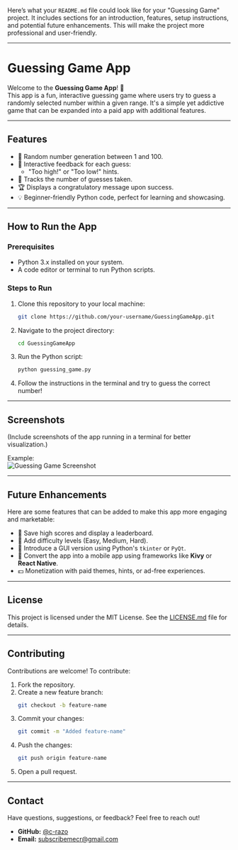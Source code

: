 Here’s what your `README.md` file could look like for your "Guessing Game" project. It includes sections for an introduction, features, setup instructions, and potential future enhancements. This will make the project more professional and user-friendly.

---

# **Guessing Game App**

Welcome to the **Guessing Game App**! 🎲  
This app is a fun, interactive guessing game where users try to guess a randomly selected number within a given range. It's a simple yet addictive game that can be expanded into a paid app with additional features.

---

## **Features**
- 🎯 Random number generation between 1 and 100.
- 🧠 Interactive feedback for each guess:
  - "Too high!" or "Too low!" hints.
- 🔢 Tracks the number of guesses taken.
- 🏆 Displays a congratulatory message upon success.
- 💡 Beginner-friendly Python code, perfect for learning and showcasing.

---

## **How to Run the App**

### **Prerequisites**
- Python 3.x installed on your system.
- A code editor or terminal to run Python scripts.

### **Steps to Run**
1. Clone this repository to your local machine:
   ```bash
   git clone https://github.com/your-username/GuessingGameApp.git
   ```
2. Navigate to the project directory:
   ```bash
   cd GuessingGameApp
   ```
3. Run the Python script:
   ```bash
   python guessing_game.py
   ```

4. Follow the instructions in the terminal and try to guess the correct number!

---

## **Screenshots**
(Include screenshots of the app running in a terminal for better visualization.)

Example:  
![Guessing Game Screenshot](app_screenshots/example_screenshot.png)

---

## **Future Enhancements**
Here are some features that can be added to make this app more engaging and marketable:
- 💾 Save high scores and display a leaderboard.
- 🌈 Add difficulty levels (Easy, Medium, Hard).
- 🎨 Introduce a GUI version using Python's `tkinter` or `PyQt`.
- 📱 Convert the app into a mobile app using frameworks like **Kivy** or **React Native**.
- 💵 Monetization with paid themes, hints, or ad-free experiences.

---

## **License**
This project is licensed under the MIT License. See the [LICENSE.md](LICENSE.md) file for details.

---

## **Contributing**
Contributions are welcome! To contribute:
1. Fork the repository.
2. Create a new feature branch:
   ```bash
   git checkout -b feature-name
   ```
3. Commit your changes:
   ```bash
   git commit -m "Added feature-name"
   ```
4. Push the changes:
   ```bash
   git push origin feature-name
   ```
5. Open a pull request.

---

## **Contact**
Have questions, suggestions, or feedback? Feel free to reach out!

- **GitHub:** [@c-razo](https://github.com/c-razo)
- **Email:** subscribemecr@gmail.com
